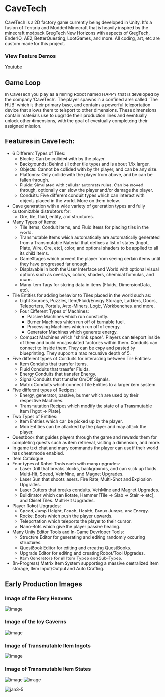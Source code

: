 # CaveTech
CaveTech is a 2D factory game currently being developed in Unity. It's a fusion of Terraria and Modded Minecraft that is heavily inspired by the minecraft modpack GregTech New Horizons with aspects of GregTech, EnderIO, AE2, BetterQuesting, LootGames, and more. All coding, art, etc are custom made for this project.

### View Feature Demos
[Youtube](https://www.youtube.com/@CaveTechDev/videos)

## Game Loop
In CaveTech you play as a mining Robot named HAPPY that is developed by the company 'CaveTech'. The player spawns in a confined area called 'The HUB' which is their primary base, and contains a powerful teleportation device that allows them to teleport to other dimensions. These dimensions contain materials use to upgrade their production lines and eventually unlock other dimensions, with the goal of eventually completeing their assigned mission.

## Features in CaveTech:
* 6 Different Types of Tiles:
  * Blocks: Can be collided with by the player.
  * Backgrounds: Behind all other tile types and is about 1.5x larger.
  * Objects: Cannot be collided with by the player, and can be any size.
  * Platforms: Only collide with the player from above, and be can be fallen through.
  * Fluids: Simulated with cellular automata rules. Can be moved through, optionally can slow the player and/or damage the player.
  * Conduits: Five different conduit types which can interact with objects placed in the world. More on them below.
* Cave generation with a wide variety of generation types and fully customizable distrubtors for:
  * Ore, tile, fluid, entity, and structures.
* Many Types of Items:
  * Tile Items, Conduit Items, and Fluid Items for placing tiles in the world.
  * Transmutable Items which automatically are automatically generated from a Transmutable Material that defines a list of states [Ingot, Plate, Wire, Ore, etc], color, and optional shaders to be applied to all its child Items.
  * GameStages which prevent the player from seeing certain items until they have progressed far enough.
  * Displayable in both the User Interface and World with optional visual options such as overlays, colors, shaders, chemical formulas, and more.
  * Many Item Tags for storing data in items (Fluids, DimensionData, etc).
* Tile Entities for adding behavior to Tiles placed in the world such as:
  * Light Sources, Puzzles, Item/Fluid/Energy Storage, Ladders, Doors, Teleporters, Portals, Auto-Miners, Logic, Workbenches, and more.
  * Four Different Types of Machines:
    * Passive Machines which run constantly.
    * Burner Machines which run off of burnable fuel.
    * Processing Machines which run off of energy.
    * Generator Machines which generate energy.
  * Compact Machines which "shrink space". Players can teleport inside of them and build encapsulated factories within them. Conduits can connect to inside them. They can be copy and pasted by blueprinting. They support a max recursive depth of 5.
* Five different types of Conduits for interacting between Tile Entities:
  * Item Conduits that transfer Items.
  * Fluid Conduits that transfer Fluids.
  * Energy Conduits that transfer Energy.
  * Signal Conduits that transfer On/Off Signals.
  * Matrix Conduits which connect Tile Entities to a larger item system.
* Five different types of Recipes:
  * Energy, generator, passive, burner which are used by their respective Machines.
  * Transmutation Recipes which modify the state of a Transmutable Item [Ingot -> Plate].
* Two Types of Entities:
  *  Item Entities which can be picked up by the player.
  *  Mob Entities can be attacked by the player and may attack the player.
* Questbook that guides players through the game and rewards them for completing quests such as item retrieval, visiting a dimension, and more.
* In game text chat and many commands the player can use if their world has cheat mode enabled.
* Item Catalogue
* Four types of Robot Tools each with many upgrades:
  * Laser Drill that breaks blocks, backgrounds, and can suck up fluids. Multi-Hit, Speed, VeinMine, and Magnet Upgrades.
  * Laser Gun that shoots lasers. Fire Rate, Multi-Shot and Explosion Upgrades.
  * Laser Cutters that breaks conduits. VeinMine and Magnet Upgrades.
  * Buildinator which can Rotate, Hammer [Tile -> Slab -> Stair -> etc], and Chisel Tiles. Multi-Hit Upgrades.
* Player Robot Upgrades:
  * Speed, Jump Height, Reach, Health, Bonus Jumps, and Energy.
  * Rocket Boots which push the player upwards.
  * Teleportation which teleports the player to their cursor.
  * Nano-Bots which give the player passive healing.
* Many Unity Editor Tools and In-Game Developer Tools:
  * Structure Editor for generating and editing randomly occuring structures.
  * QuestBook Editor for editing and creating QuestBooks.
  * Upgrade Editor for editing and creating Robot/Tool Upgrades.
  * Item Generators for all Item Types and Sub-Types. 
* (In-Progress) Matrix Item System supporting a massive centralized Item storage, Item Input/Output and Auto Crafting. 


## Early Production Images
### Image of the Fiery Heavens
![image](https://github.com/user-attachments/assets/fef3f620-45eb-482a-ab8e-f69cc05e5cf1)
### Image of the Icy Caverns
![image](https://github.com/user-attachments/assets/799311ae-3807-4c88-ac0a-48dafbd82dbf)
### Image of Transmutable Item Ingots
![image](https://github.com/user-attachments/assets/143f9a15-e85d-4ec9-8654-bb7f4a42b389)
### Image of Transmutable Item States
![image](https://github.com/user-attachments/assets/0112d317-2c8f-44f4-9c52-6e15c73e1e9d)
![image](https://github.com/user-attachments/assets/6249f37a-0f27-433a-94c1-e699858f208c)



![jan3-5](https://github.com/user-attachments/assets/dfef118f-a376-413f-ad4b-24ede81b4d1b)





